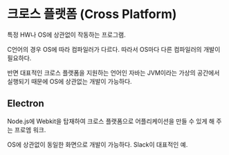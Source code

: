 # 크로스 플랫폼 (Cross Platform)

특정 HW나 OS에 상관없이 작동하는 프로그램.

C언어의 경우 OS에 따라 컴파일러가 다르다.  따라서 OS마다 다른 컴파일러의 개발이 필요하다.

반면 대표적인 크로스 플랫폼을 지원하는 언어인 자바는 JVM이라는 가상의 공간에서 실행되기 때문에 OS에 상관없는 개발이 가능하다.



## Electron

Node.js에 Webkit을 탑재하여 크로스 플랫폼으로 어플리케이션을 만들 수 있게 해 주는 프로엠 워크.

OS에 상관없이 동일한 화면으로 개발이 가능하다. Slack이 대표적인 예.